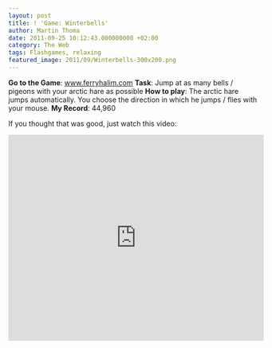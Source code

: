 ```yaml
---
layout: post
title: ! 'Game: Winterbells'
author: Martin Thoma
date: 2011-09-25 10:12:43.000000000 +02:00
category: The Web
tags: Flashgames, relaxing
featured_image: 2011/09/Winterbells-300x200.png
---
```

<b>Go to the Game</b>: <a href="http://www.ferryhalim.com/orisinal/g3/bells.htm" rel="nofollow">www.ferryhalim.com</a>
<b>Task</b>: Jump at as many bells / pigeons with your arctic hare as possible
<b>How to play</b>: The arctic hare jumps automatically. You choose the direction in which he jumps / flies with your mouse.
<b>My Record</b>: 44,960

If you thought that was good, just watch this video:
<iframe title="YouTube video player" width="512" height="414" src="http://www.youtube.com/embed/mcrMDeeERks?rel=0&amp;hd=1" frameborder="0" allowfullscreen></iframe>
